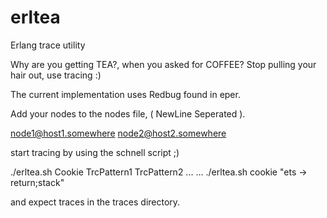 # erltea
Erlang trace utility

Why are you getting TEA?, when you asked for COFFEE?
Stop pulling your hair out, use tracing :)

The current implementation uses Redbug found in eper.

Add your nodes to the nodes file, ( NewLine Seperated ).

node1@host1.somewhere
node2@host2.somewhere

start tracing by using the schnell script ;)

./erltea.sh Cookie TrcPattern1 TrcPattern2 ... ...
./erltea.sh cookie "ets -> return;stack"

and expect traces in the traces directory.